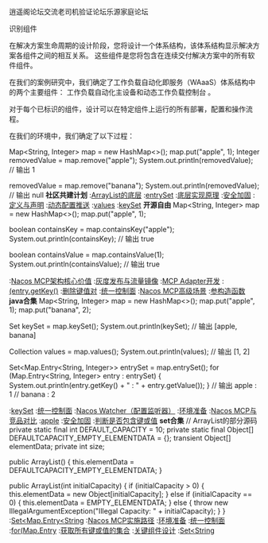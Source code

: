 逍遥阁论坛交流老司机验证论坛乐源家庭论坛

识别组件

在解决方案生命周期的设计阶段，您将设计一个体系结构，该体系结构显示解决方案各组件之间的相互关系。 这些组件是您将包含在连续交付解决方案中的所有软件组件。

在我们的案例研究中，我们确定了工作负载自动化即服务（WAaaS）体系结构中的两个主要组件： 工作负载自动化主设备和动态工作负载控制台 。

对于每个已标识的组件，设计可以在特定组件上运行的所有部署，配置和操作流程。

在我们的环境中，我们确定了以下过程： 

Map<String, Integer> map = new HashMap<>();
map.put("apple", 1);
Integer removedValue = map.remove("apple");
System.out.println(removedValue);  // 输出 1

removedValue = map.remove("banana");
System.out.println(removedValue);  // 输出 null
<strong>社区共建计划</strong>
:[ArrayList的底层](https://rentry.org/9nicmxwp)
:[entrySet](https://github.com/nzjsua/bei)
:[底层实现原理](https://rentry.org/nrinviry)
:[安全加固](https://github.com/wjrmydt)
:[定义与声明](https://pastebin.com/hkjL2Yau)
:[动态配置推送](https://rentry.org/dgz5bcuu)
:[values](https://github.com/tiankongti21/tiankongti/issues/1)
:[keySet](https://rentry.org/zcnimxbb)
<strong>开源自由</strong>
Map<String, Integer> map = new HashMap<>();
map.put("apple", 1);

boolean containsKey = map.containsKey("apple");
System.out.println(containsKey);  // 输出 true

boolean containsValue = map.containsValue(1);
System.out.println(containsValue);  // 输出 true

:[Nacos MCP架构核心价值](https://pastebin.com/prrh57qv)
:[灰度发布与流量镜像](https://rentry.org/w7ntp9gx)
:[MCP Adapter开发](https://rentry.org/iffug29b)
:[(entry.getKey()](https://rentry.org/vpxbbgis)
:[删除键值对](https://rentry.org/y76948zh)
:[统一控制面](https://rentry.org/38rxxy52)
:[Nacos MCP高级场景](https://pastebin.com/FMtTthEx)
:[参构造函数](https://pastebin.com/2K8RLbce)
<strong>java合集</strong>
Map<String, Integer> map = new HashMap<>();
map.put("apple", 1);
map.put("banana", 2);

Set<String> keySet = map.keySet();
System.out.println(keySet);  // 输出 [apple, banana]

Collection<Integer> values = map.values();
System.out.println(values);  // 输出 [1, 2]

Set<Map.Entry<String, Integer>> entrySet = map.entrySet();
for (Map.Entry<String, Integer> entry : entrySet) {
    System.out.println(entry.getKey() + " : " + entry.getValue());
}
// 输出 apple : 1
//      banana : 2

:[keySet](https://rentry.org/p7aauc8e)
:[统一控制面](https://rentry.org/npqbfics)
:[Nacos Watcher（配置监听器）](https://pastebin.com/VjwHAh3Y)
:[环境准备](https://rentry.org/nwowsw8d)
:[Nacos MCP与竞品对比](https://rentry.org/52ww8tqe)
:[apple](https://pastebin.com/eRsgH63R)
:[安全加固](https://pastebin.com/azs5LGVe)
:[判断是否包含键或值](https://rentry.org/bg3efsxz)
<strong>set合集</strong>
// ArrayList的部分源码
private static final int DEFAULT_CAPACITY = 10;
private static final Object[] DEFAULTCAPACITY_EMPTY_ELEMENTDATA = {};
transient Object[] elementData;
private int size;

public ArrayList() {
    this.elementData = DEFAULTCAPACITY_EMPTY_ELEMENTDATA;
}

public ArrayList(int initialCapacity) {
    if (initialCapacity > 0) {
        this.elementData = new Object[initialCapacity];
    } else if (initialCapacity == 0) {
        this.elementData = EMPTY_ELEMENTDATA;
    } else {
        throw new IllegalArgumentException("Illegal Capacity: " + initialCapacity);
    }
}
:[Set<Map.Entry<String](https://rentry.org/cb9pvh7y)
:[Nacos MCP实施路径](https://pastebin.com/gVX3mWxp)
:[环境准备](https://rentry.org/qg5y5rid)
:[统一控制面](https://rentry.org/kea7kcdp)
:[for(Map.Entry](https://rentry.org/ozmuh9vk)
:[获取所有键或值的集合](https://github.com/kebanc/sewzq)
:[关键组件设计](https://pastebin.com/iHEt0Dkz)
:[Set<String](https://pastebin.com/JzF8v0KP)
